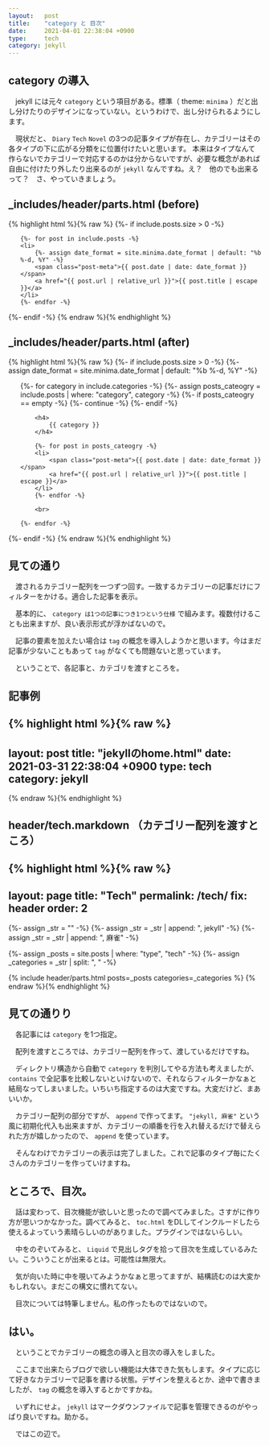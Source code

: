 ```yaml
---
layout:   post
title:    "category と 目次"
date:     2021-04-01 22:38:04 +0900
type:     tech
category: jekyll
---
```


## category の導入
　jekyll には元々 `category` という項目がある。標準（ theme: `minima` ）だと出し分けたりのデザインになっていない。というわけで、出し分けられるようにします。

　現状だと、 `Diary` `Tech` `Novel` の3つの記事タイプが存在し、カテゴリーはその各タイプの下に広がる分類をに位置付けたいと思います。 本来はタイプなんて作らないでカテゴリーで対応するのかは分からないですが、必要な概念があれば自由に付けたり外したり出来るのが `jekyll` なんですね。え？　他のでも出来るって？　さ、やっていきましょう。

## _includes/header/parts.html (before)
{% highlight html %}{% raw %}
{%- if include.posts.size > 0 -%}
<ul class="post-yp-list">

    {%- for post in include.posts -%}
    <li>
        {%- assign date_format = site.minima.date_format | default: "%b %-d, %Y" -%}
        <span class="post-meta">{{ post.date | date: date_format }}</span>
        <a href="{{ post.url | relative_url }}">{{ post.title | escape }}</a>
    </li>
    {%- endfor -%}

</ul>
{%- endif -%}
{% endraw %}{% endhighlight %}

## _includes/header/parts.html (after)
{% highlight html %}{% raw %}
{%- if include.posts.size > 0 -%}
{%- assign date_format = site.minima.date_format | default: "%b %-d, %Y" -%}
<ul class="post-yp-list">
    {%- for category in include.categories -%}
        {%- assign posts_cateogry = include.posts | where: "category", category -%}
        {%- if posts_cateogry == empty -%}
            {%- continue -%}
        {%- endif -%}

        <h4>
            {{ category }}
        </h4>

        {%- for post in posts_cateogry -%}
        <li>
            <span class="post-meta">{{ post.date | date: date_format }}</span>
            <a href="{{ post.url | relative_url }}">{{ post.title | escape }}</a>
        </li>
        {%- endfor -%}
        
        <br>

    {%- endfor -%}
</ul>
{%- endif -%}
{% endraw %}{% endhighlight %}

## 見ての通り
　渡されるカテゴリー配列を一つずつ回す。一致するカテゴリーの記事だけにフィルターをかける。適合した記事を表示。

　基本的に、 `category は1つの記事につき1つという仕様` で組みます。複数付けることも出来ますが、良い表示形式が浮かばないので。

　記事の要素を加えたい場合は `tag` の概念を導入しようかと思います。今はまだ記事が少ないこともあって `tag` がなくても問題ないと思っています。

　ということで、各記事と、カテゴリを渡すところを。


## 記事例
{% highlight html %}{% raw %}
---
layout:   post
title:    "jekyllのhome.html"
date:     2021-03-31 22:38:04 +0900
type:     tech
category: jekyll
---
{% endraw %}{% endhighlight %}

## header/tech.markdown （カテゴリー配列を渡すところ）
{% highlight html %}{% raw %}
---
layout: page
title:  "Tech"
permalink: /tech/
fix: header
order: 2
---

{%- assign _str = "" -%}
{%- assign _str = _str | append: ", jekyll" -%}
{%- assign _str = _str | append: ", 麻雀" -%}

{%- assign _posts = site.posts | where: "type", "tech" -%}
{%- assign _categories = _str | split: ", " -%}

{% include header/parts.html posts=_posts categories=_categories %}
{% endraw %}{% endhighlight %}

## 見ての通りり
　各記事には `category` を1つ指定。

　配列を渡すところでは、カテゴリー配列を作って、渡しているだけですね。

　ディレクトリ構造から自動で `category` を判別してやる方法も考えましたが、 `contains` で全記事を比較しないといけないので、それならフィルターかなぁと結局なってしまいました。いちいち指定するのは大変ですね。大変だけど、まあいいか。

　カテゴリー配列の部分ですが、 `append` で作ってます。 `"jekyll, 麻雀"` という風に初期化代入も出来ますが、カテゴリーの順番を行を入れ替えるだけで替えられた方が嬉しかったので、 `append` を使っています。

　そんなわけでカテゴリーの表示は完了しました。これで記事のタイプ毎にたくさんのカテゴリーを作っていけますね。

## ところで、目次。
　話は変わって、目次機能が欲しいと思ったので調べてみました。さすがに作り方が思いつかなかった。調べてみると、 `toc.html` をDLしてインクルードしたら使えるよっていう素晴らしいのがありました。プラグインではないらしい。

　中をのぞいてみると、 `Liquid` で見出しタグを拾って目次を生成しているみたい。こういうことが出来るとは。可能性は無限大。

　気が向いた時に中を覗いてみようかなぁと思ってますが、結構読むのは大変かもしれない。まだこの構文に慣れてない。

　目次については特筆しません。私の作ったものではないので。

## はい。
　ということでカテゴリーの概念の導入と目次の導入をしました。

　ここまで出来たらブログで欲しい機能は大体できた気もします。タイプに応じて好きなカテゴリーで記事を書ける状態。デザインを整えるとか、途中で書きましたが、 `tag` の概念を導入するとかですかね。

　いずれにせよ。 `jekyll` はマークダウンファイルで記事を管理できるのがやっぱり良いですね。助かる。

　ではこの辺で。